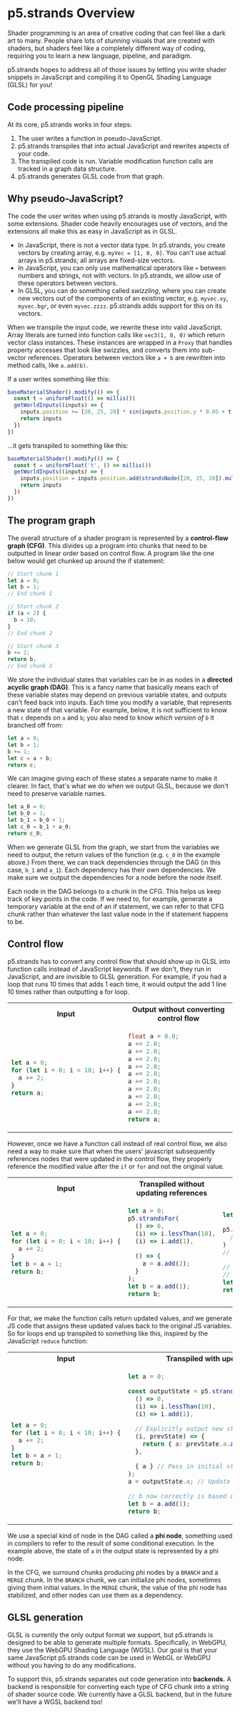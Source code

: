 <!-- How p5.strands JS-to-GLSL compilation works. -->

# p5.strands Overview

Shader programming is an area of creative coding that can feel like a dark art to many. People share lots of stunning visuals that are created with shaders, but shaders feel like a completely different way of coding, requiring you to learn a new language, pipeline, and paradigm.

p5.strands hopes to address all of those issues by letting you write shader snippets in JavaScript and compiling it to OpenGL Shading Language (GLSL) for you!

## Code processing pipeline

At its core, p5.strands works in four steps:
1. The user writes a function in pseudo-JavaScript.
2. p5.strands transpiles that into actual JavaScript and rewrites aspects of your code.
3. The transpiled code is run. Variable modification function calls are tracked in a graph data structure.
4. p5.strands generates GLSL code from that graph.

## Why pseudo-JavaScript?

The code the user writes when using p5.strands is mostly JavaScript, with some extensions. Shader code heavily encourages use of vectors, and the extensions all make this as easy in JavaScript as in GLSL.
- In JavaScript, there is not a vector data type. In p5.strands, you create vectors by creating array, e.g. `myVec = [1, 0, 0]`. You can't use actual arrays in p5.strands; all arrays are fixed-size vectors.
- In JavaScript, you can only use mathematical operators like `+` between numbers and strings, not with vectors. In p5.strands, we allow use of these operators between vectors.
- In GLSL, you can do something called *swizzling*, where you can create new vectors out of the components of an existing vector, e.g. `myvec.xy`, `myvec.bgr`, or even `myvec.zzzz`. p5.strands adds support for this on its vectors.

When we transpile the input code, we rewrite these into valid JavaScript. Array literals are turned into function calls like `vec3(1, 0, 0)` which return vector class instances. These instances are wrapped in a `Proxy` that handles property accesses that look like swizzles, and converts them into sub-vector references. Operators between vectors like `a + b` are rewritten into method calls, like `a.add(b)`. 

If a user writes something like this:

```js
baseMaterialShader().modify(() => {
  const t = uniformFloat(() => millis())
  getWorldInputs((inputs) => {
    inputs.position += [20, 25, 20] * sin(inputs.position.y * 0.05 + t * 0.004)
    return inputs
  })
})
```

...it gets transpiled to something like this:
```js
baseMaterialShader().modify(() => {
  const t = uniformFloat('t', () => millis())
  getWorldInputs((inputs) => {
    inputs.position = inputs.position.add(strandsNode([20, 25, 20]).mult(sin(inputs.position.y.mult(0.05).add(strandsNode(t).mult(0.004)))))
    return inputs
  })
})
```

## The program graph

The overall structure of a shader program is represented by a **control-flow graph (CFG)**. This divides up a program into chunks that need to be outputted in linear order based on control flow. A program like the one below would get chunked up around the if statement:

```js
// Start chunk 1
let a = 0;
let b = 1;
// End chunk 1

// Start chunk 2
if (a < 2) {
  b = 10;
}
// End chunk 2

// Start chunk 3
b += 2;
return b;
// End chunk 3
```

We store the individual states that variables can be in as nodes in a **directed acyclic graph (DAG)**. This is a fancy name that basically means each of these variable states may depend on previous variable states, and outputs can't feed back into inputs. Each time you modify a variable, that represents a new state of that variable. For example, below, it is not sufficient to know that `c` depends on `a` and `b`; you also need to know *which version of `b`* it branched off from:

```js
let a = 0;
let b = 1;
b += 1;
let c = a + b;
return c;
```

We can imagine giving each of these states a separate name to make it clearer. In fact, that's what we do when we output GLSL, because we don't need to preserve variable names.
```js
let a_0 = 0;
let b_0 = 1;
let b_1 = b_0 + 1;
let c_0 = b_1 + a_0;
return c_0;
```

When we generate GLSL from the graph, we start from the variables we need to output, the return values of the function (e.g. `c_0` in the example above.) From there, we can track dependencies through the DAG (in this case, `b_1` and `a_1`). Each dependency has their own dependencies. We make sure we output the dependencies for a node before the node itself.

Each node in the DAG belongs to a chunk in the CFG. This helps us keep track of key points in the code. If we need to, for example, generate a temporary variable at the end of an if statement, we can refer to that CFG chunk rather than whatever the last value node in the if statement happens to be.

## Control flow

p5.strands has to convert any control flow that should show up in GLSL into function calls instead of JavaScript keywords. If we don't, they run in JavaScript, and are invisible to GLSL generation. For example, if you had a loop that runs 10 times that adds 1 each time, it would output the add 1 line 10 times rather than outputting a for loop.

<table>
<tr>
<th>Input</th>
<th>Output without converting control flow</th>
</tr>
<tr>
<td>

```js
let a = 0;
for (let i = 0; i < 10; i++) {
  a += 2;
}
return a;
```

</td>
<td>

```glsl
float a = 0.0;
a += 2.0;
a += 2.0;
a += 2.0;
a += 2.0;
a += 2.0;
a += 2.0;
a += 2.0;
a += 2.0;
a += 2.0;
a += 2.0;
return a;
```

</td>
</tr>
</table>

However, once we have a function call instead of real control flow, we also need a way to make sure that when the users' javascript subsequently references nodes that were updated in the control flow, they properly reference the modified value after the `if` or `for` and not the original value.

<table>
<tr>
<th>Input</th>
<th>Transpiled without updating references</th>
<th>States without updating references</th>
</tr>
<tr>
<td>

```js
let a = 0;
for (let i = 0; i < 10; i++) {
  a += 2;
}
let b = a + 1;
return b;
```

</td>
<td>

```js
let a = 0;
p5.strandsFor(
  () => 0,
  (i) => i.lessThan(10),
  (i) => i.add(1),

  () => {
    a = a.add(2);
  }
);
let b = a.add(1);
return b;
```

</td>
<td>

```js
let a_0 = 0;

p5.strandsFor(
  // ...
)
// At this point, the final state of a is a_n

// ...but since we didn't actually run the loop,
// b still refers to the initial state of a!
let b_0 = a_0.add(1);
return b;
```

</td>
</tr>
</table>

For that, we make the function calls return updated values, and we generate JS code that assigns these updated values back to the original JS variables. So for loops end up transpiled to something like this, inspired by the JavaScript `reduce` function:

<table>
<tr>
<th>Input</th>
<th>Transpiled with updated references</th>
</tr>
<tr>
<td>

```js
let a = 0;
for (let i = 0; i < 10; i++) {
  a += 2;
}
let b = a + 1;
return b;
```

</td>
<td>

```js
let a = 0;

const outputState = p5.strandsFor(
  () => 0,
  (i) => i.lessThan(10),
  (i) => i.add(1),

  // Explicitly output new state based on prev state
  (i, prevState) => {
    return { a: prevState.a.add(2) };
  },

  { a } // Pass in initial state
);
a = outputState.a; // Update reference

// b now correctly is based off of the final state of a
let b = a.add(1);
return b;
```

</td>
</tr>
</table>

We use a special kind of node in the DAG called a **phi node**, something used in compilers to refer to the result of some conditional execution. In the example above, the state of `a` in the output state is represented by a phi node.

In the CFG, we surround chunks producing phi nodes by a `BRANCH` and a `MERGE` chunk. In the `BRANCH` chunk, we can initialize phi nodes, sometimes giving them initial values. In the `MERGE` chunk, the value of the phi node has stabilized, and other nodes can use them as a dependency.

## GLSL generation

GLSL is currently the only output format we support, but p5.strands is designed to be able to generate multiple formats. Specifically, in WebGPU, they use the WebGPU Shading Language (WGSL). Our goal is that your same JavaScript p5.strands code can be used in WebGL or WebGPU without you having to do any modifications.

To support this, p5.strands separates out code generation into **backends.** A backend is responsible for converting each type of CFG chunk into a string of shader source code. We currently have a GLSL backend, but in the future we'll have a WGSL backend too!
